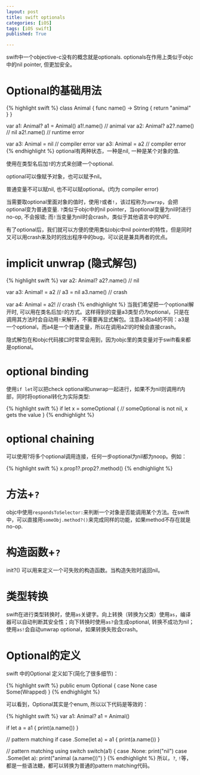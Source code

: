 ```yaml
---
layout: post
title: swift optionals
categories: [iOS]
tags: [iOS swift]
published: True

---
```


swift中一个objective-c没有的概念就是optionals. optionals在作用上类似于objc中的nil pointer, 但更加安全。

# Optional的基础用法
{% highlight swift %}
class Animal {
    func name() -> String { return "animal" }
}

var a1: Animal?
a1 = Animal()
a1!.name()   // animal
var a2: Animal?
a2?.name()   // nil
a2!.name()   // runtime error

var a3: Animal = nil // compiler error
var a3: Animal = a2  // compiler error
{% endhighlight %}
optional有两种状态，一种是nil, 一种是某个对象的值.

使用在类型名后加`?`的方式来创建一个optional. 

optional可以像赋予对象，也可以赋予nil。

普通变量不可以赋nil, 也不可以赋optional。(均为 compiler error)

当需要取optional里面对象的值时，使用`?`或者`!`，该过程称为`unwrap`，会把optional变为普通变量. `?`类似于objc中的nil pointer，当optional变量为nil时进行no-op, 不会报错; 而`!`当变量为nil时会crash，类似于其他语言中的NPE.

有了optional后，我们就可以方便的使用类似objc中nil pointer的特性，但是同时又可以用crash来及时的找出程序中的bug，可以说是兼具两者的优点。


# implicit unwrap (隐式解包)
{% highlight swift %}
var a2: Animal?
a2?.name()   // nil

var a3: Animal! = a2 // a3 = nil
a3.name()  // crash

var a4: Animal = a2! // crash
{% endhighlight %}
当我们希望把一个optional解开时, 可以用在类名后加`!`的方式。这样得到的变量a3类型*仍为*optional，只是在调用其方法时会自动用`!`来解开，不需要再显式解包。注意a3和a4的不同：a3是一个optional，而a4是一个普通变量，所以在调用a2!的时候会直接crash。

隐式解包在和objc代码接口时常常会用到，因为objc里的类变量对于swift看来都是optional。

# optional binding
使用`if let`可以把check optional和unwrap一起进行，如果不为nil则调用if内部，同时将optional转化为实际类型:

{% highlight swift %}
if let x = someOptional {
	// someOptional is not nil, x gets the value
}
{% endhighlight %}

# optional chaining
可以使用?将多个optional调用连接，任何一步optional为nil都为noop。例如：

{% highlight swift %}
x.prop1?.prop2?.method()
{% endhighlight %}

# 方法+`?`
objc中使用`respondsToSelector:`来判断一个对象是否能调用某个方法。在swift中，可以直接用`someObj.method?()`来完成同样的功能，如果method不存在就是no-op.

# 构造函数+`?`
init?() 可以用来定义一个可失败的构造函数。当构造失败时返回nil。

# 类型转换
swift在进行类型转换时，使用`as`关键字。向上转换（转换为父类）使用`as`，编译器可以自动判断其安全性；向下转换时使用`as?`会生成optional, 转换不成功为nil；使用`as!`会自动unwrap optional，如果转换失败会crash。

# Optional的定义
swift 中的Optional 定义如下(简化了很多细节)：

{% highlight swift %}
public enum Optional<Wrapped> {
    case None
    case Some(Wrapped)
}
{% endhighlight %}

可以看到，Optional其实是个enum, 所以以下代码是等效的：

{% highlight swift %}
var a1: Animal?
a1 = Animal()

if let a = a1 {
    print(a.name())
}

// pattern matching
if case .Some(let a) = a1 {
    print(a.name())
}

// pattern matching using switch
switch(a1) {
case .None:
    print("nil")
case .Some(let a):
    print("animal \(a.name())")
}
{% endhighlight %}
所以，`?`, `!`等，都是一些语法糖，都可以转换为普通的pattern matching代码。











